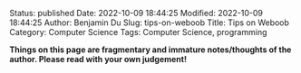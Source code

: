Status: published
Date: 2022-10-09 18:44:25
Modified: 2022-10-09 18:44:25
Author: Benjamin Du
Slug: tips-on-weboob
Title: Tips on Weboob
Category: Computer Science
Tags: Computer Science, programming

**Things on this page are fragmentary and immature notes/thoughts of the author. Please read with your own judgement!**


